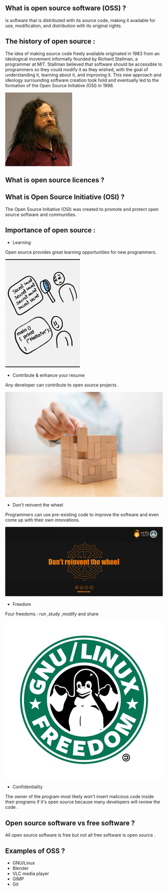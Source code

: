 ## What is open source software (OSS) ? 

is software that is distributed with its source code, making it available for use, modification, and distribution with its original rights. 

## The history of open source : 

The idea of making source code freely available originated in 1983 from an ideological movement informally founded by Richard Stallman, a programmer at MIT. Stallman believed that software should be accessible to programmers so they could modify it as they wished, with the goal of understanding it, learning about it, and improving it.
This new approach and ideology surrounding software creation took hold and eventually led to the formation of the Open Source Initiative (OSI) in 1998.

![](imgs/stallman.jpeg)

## What is open source licences ?



## What is Open Source Initiative (OSI) ?

The Open Source Initiative (OSI) was created to promote and protect open source software and communities.

## Importance of open source : 
- Learning 

Open source provides great learning opportunities for new programmers.

![](imgs/2022-10-14_22-32.png)

- Contribute & enhance your resume 

Any developer can contribute to open source projects .


![](imgs/iStock-1147514830.webp)

- Don't reinvent the wheel 

Programmers can use pre-existing code to improve the software and even come up with their own innovations.

![](imgs/don't_reinvent_the_wheel.png)


- Freedom 

Four freedoms :  run ,study ,modify and share

![](imgs/1938444_1.webp)

- Confidentiality

The owner of the program most likely won't insert malicious code inside their programs if it's open source because many developers will review the code .

## Open source software vs free software ? 

All open source software is free
but not all free software is open source .
## Examples of OSS ? 

- GNU/Linux
- Blender
- VLC media player 
- GIMP
- Git
